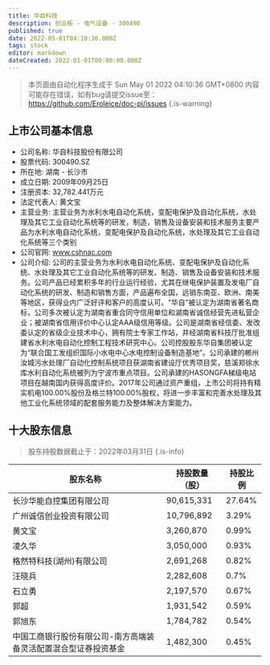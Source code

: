 ```yaml
---
title: 华自科技
description: 创业板 - 电气设备 - 300490
published: true
date: 2022-05-01T04:10:36.000Z
tags: stock
editor: markdown
dateCreated: 2022-01-01T00:00:00.000Z
---
```


> 本页面由自动化程序生成于 Sun May 01 2022 04:10:36 GMT+0800
> 内容可能存在错误，如有bug请提交issue至：https://github.com/Eroleice/doc-pi/issues
{.is-warning}

## 上市公司基本信息
- 公司名称: 华自科技股份有限公司
- 股票代码: 300490.SZ
- 所在地: 湖南 - 长沙市
- 成立日期: 2009年09月25日
- 注册资本: 32,782.441万元
- 法定代表人: 黄文宝
- 主营业务: 主营业务为水利水电自动化系统，变配电保护及自动化系统，水处理及其它工业自动化系统等的研发，制造，销售及设备安装和技术服务主要产品为水利水电自动化系统，变配电保护及自动化系统，水处理及其它工业自动化系统等三个类别
- 公司官网: www.cshnac.com
- 公司介绍: 公司的主营业务为水利水电自动化系统、变配电保护及自动化系统、水处理及其它工业自动化系统等的研发、制造、销售及设备安装和技术服务。公司产品已经累积多年的行业运行经验，尤其在继电保护装置及发电厂自动化系统的研发、制造和销售方面，产品遍布全国，远销东南亚、欧洲、南美等地区，获得业内广泛好评和客户的高度认可。“华自”被认定为湖南省著名商标，公司多次被认定为湖南省重合同守信用单位和湖南省诚信经营先进私营企业；被湖南省信用评价中心认定AAA级信用等级。公司是湖南省经信委、发改委认定的省级企业技术中心，拥有院士专家工作站，并经湖南省科技厅批准组建省水利水电自动化控制工程技术研究中心。公司控股股东华自集团被认定为“联合国工发组织国际小水电中心水电控制设备制造基地”。公司承建的郴州汝城污水处理厂自动化控制系统项目获湖南省建设厅优秀项目奖，慈溪郑徐水库水利自动化系统被列为宁波市重点项目。公司承建的HASONGFA梯级电站项目在越南国内获得高度评价。2017年公司通过资产重组，上市公司将持有精实机电100.00%股份及格兰特100.00%股权，将进一步丰富和完善水处理及其他工业化系统领域的配套服务能力及整体解决方案能力。


## 十大股东信息
> 股东持股数据截止于：2022年03月31日
{.is-info}

| 股东名称 | 持股数量（股） | 持股比例 |
| --- | --- | --- |
| 长沙华能自控集团有限公司 | 90,615,331 | 27.64% |
| 广州诚信创业投资有限公司 | 10,796,892 | 3.29% |
| 黄文宝 | 3,260,870 | 0.99% |
| 凌久华 | 3,050,000 | 0.93% |
| 格然特科技(湖州)有限公司 | 2,691,268 | 0.82% |
| 汪晓兵 | 2,282,608 | 0.7% |
| 石立勇 | 2,197,570 | 0.67% |
| 郭超 | 1,931,542 | 0.59% |
| 郭旭东 | 1,784,782 | 0.54% |
| 中国工商银行股份有限公司-南方高端装备灵活配置混合型证券投资基金 | 1,482,300 | 0.45% |




